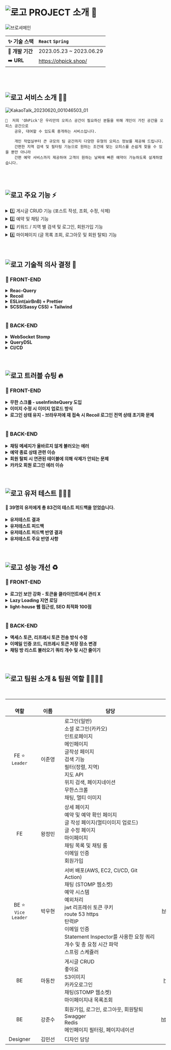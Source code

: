 #  ![로고](https://github.com/ShareOffice-11/OHPickOfficial/assets/83201893/064c9d75-fbd9-40b2-867c-a31359cfc231)  PROJECT 소개 🎉

![브로셔메인](https://github.com/ShareOffice-11/OHPickOfficial/assets/83201893/cfc3c265-097b-44e4-85bf-d4250a1c1d47)


|  ✨ **기술 스택**  | `React` `Spring` |
| --- | :--- |  
|  🚩 **개발 기간**  | 2023.05.23 ~ 2023.06.29 | 
| ➡️ **URL**  |  https://ohpick.shop/ | 

<br>

<br>

##  ![로고](https://github.com/ShareOffice-11/OHPickOfficial/assets/83201893/064c9d75-fbd9-40b2-867c-a31359cfc231) 서비스 소개 💁‍♀️<br>
![KakaoTalk_20230620_001046503_01](https://github.com/ShareOffice-11/OHPickOfficial/assets/83201893/e32b365a-6b10-4459-8685-272cb59dba12)


    📢  저희 'OhPick'은 우리만의 오피스 공간이 필요하신 분들을 위해 개인이 가진 공간을 오피스 공간으로 
        공유, 대여할 수 있도록 중개하는 서비스입니다.
        
        개인 작업실부터 큰 규모의 팀 공간까지 다양한 유형의 오피스 정보를 제공해 드립니다. 
        간편한 지역 검색 및 필터링 기능으로 원하는 조건에 맞는 오피스를 손쉽게 찾을 수 있을 뿐만 아니라
        간편 예약 서비스까지 제공하여 고객이 원하는 날짜에 빠른 예약이 가능하도록 설계하였습니다.


<br>


<br>


## ![로고](https://github.com/ShareOffice-11/OHPickOfficial/assets/83201893/064c9d75-fbd9-40b2-867c-a31359cfc231) 주요 기능 ⚡<br>


<details>
  <summary> 1️⃣ 게시글 CRUD 기능 (포스트 작성, 조회, 수정, 삭제) </summary>
  
</details>
<details>
  <summary> 2️⃣ 예약 및 채팅 기능 </summary>
  
</details>
<details>
  <summary> 3️⃣ 키워드 / 지역 별 검색 및 로그인, 회원가입 기능 </summary>
  
</details>
<details>
  <summary> 4️⃣ 마이페이지 (글 목록 조회, 로그아웃 및 회원 탈퇴) 기능 </summary>
  
</details>

<br>

<br>



## ![로고](https://github.com/ShareOffice-11/OHPickOfficial/assets/83201893/064c9d75-fbd9-40b2-867c-a31359cfc231) 기술적 의사 결정 🌻<br>

### 👥 FRONT-END

<details>
  <summary> <b>Reac-Query</b> </summary>
    
<br>

| <br>  **도입 이유** <br> &nbsp;&nbsp;&nbsp;&nbsp;&nbsp;&nbsp;&nbsp;&nbsp;&nbsp;&nbsp;&nbsp;&nbsp;&nbsp;&nbsp;&nbsp;&nbsp;&nbsp;&nbsp;&nbsp;&nbsp;&nbsp;&nbsp;&nbsp;&nbsp;| react-query를 사용해 서버 상태를 관리하여 캐싱 처리로 속도와 성능을 개선 하기 위해 도입하였습니다.  |
|:--------:|:---|
| **문제 상황** | 저희 OHPick서비스는 사용자들에게 많은 오피스 데이터들을 쾌적하게 제공해야 합니다. 특히 주요 기능인 오피스 검색(무한스크롤), 채팅 등에서 사용자의 검색 필터링에 따라 수시로 데이터 결과 값이 변경되어야 합니다. 많은 데이터가 수시로 변경되는 부분에 있어 속도와 성능 관련하여 문제가 있을 수 있다고 판단하여 성능적인 측면에서 캐싱 처리를 고민했습니다. |
| **해결 방안** | 1. Axios만을 이용한 데이터 통신 <br> 2. Axios와 React Query를 함께 사용하여 서버 상태 관리 |
| **의견 조율 및 의정** | ⇒ `성능을 위해 캐싱 기능에 대한 고려가 필요` <br> <br> 1. Axios는 HTTP 요청을 처리, 캐싱과 상태 관리는 지원하지 않음 <br> 2. 상태 관리와 캐싱이 필요할 경우 React-query와 함께 사용하는 것이 더 적합 <br> 3. 리액트 쿼리의 장점(최신 데이터 자동 동기화 기능, 캐싱, 서버 데이터 처리 로직 분리로 가독성 및 유지보수성 증가 등) <br> <br> react-query를 사용하게 되면 캐싱 데이터를 사용하여 중복되는 데이터 요청을 줄이고, 필요할 때에 캐싱된 데이터와 새로 업데이트 된 데이터를 새로 가져올 수도 있습니다. 이렇게 캐싱 처리된 데이터를 사용하게 되면 사용자가 빠르게 데이터를 확인할 수 있기 때문에 사용자 경험성이 향상될 것으로 판단하여 react-query를 도입하였습니다. |
| **결과** | eact-query의 캐싱 기능으로 검색 속도와 불필요한 데이터 요청이 최적화되어 사용자 경험성이 증가하였습니다. 유저 테스트 결과 초기 로딩 및 검색 속도 문항에서 76.3%의 유저들이 ‘빠르다’라고 답하였습니다. |

<br>

</details>

<details>
  <summary> <b>Recoil</b> </summary>
    
<br>

| <br>  **도입 이유** <br> &nbsp;&nbsp;&nbsp;&nbsp;&nbsp;&nbsp;&nbsp;&nbsp;&nbsp;&nbsp;&nbsp;&nbsp;&nbsp;&nbsp;&nbsp;&nbsp;&nbsp;&nbsp;&nbsp;&nbsp;&nbsp;&nbsp;&nbsp;&nbsp; | 전역 상태 관리 라이브러리 중 React에 최적화 되어있고, 안정적인 recoil을  recoil을 사용하여 간편하게 로그인 전역 상태, 모달 상태, 검색 쿼리, 토글 등의 클라이언트 상태를 관리하기 위해 도입하였습니다.  |
|:---:|:---|
| **문제 상황** | 저희 OHPick서비스의 검색, 모달, 로그인 상태관리 등의 기능에서 클라이언트의 전역 상태 관리의 필요성을 느꼈습니다. 주요 데이터인 오피스 데이터들은 주로 서버 상태 관리로 이루어지기 때문에 그밖에 간단하고 가벼운 기능들을 편리하게 관리할 수 있는 전역 상태 관리 라이브러리가 필요했습니다. 기존에는 Redux 또는 useContext를 사용하였었으나 단지 전역 상태를 관리하는 데에 너무 불필요하게 복잡한 과정을 거쳐야 하고, Boiler Plate 초기 세팅이 요구되는 등의 문제가 있어 더 편리하고 가벼운 라이브러리가 필요했습니다. |
| **해결 방안** | 1. Redux로 관리 <br> 2. useContext로 전역 관리 <br> 3. Recoil로 관리 |
| **의견 조율 및 의정** |전역 상태 라이브러리를 사용하기 전, React 자체에서 제공하는 Hook의 useContext를 이용해 전역 상태를 관리해 보았습니다. 하지만  useContext를 사용해 보니 Redux보다 크게 간단 하다거나 편리하다는 느낌을 받지 못했습니다. 추후 recoil을 도입해 리팩토링 해보니 recoil이 리액트에 최적화 되어 안정성도 높고, 코드도 줄어 가장 관리가 쉽고 편리하게 전역 상태를 관리할 수 있다고 생각되어 recoil을 사용하는 것으로 결정하였습니다. |

<br>
  
</details>


<details>
  <summary> <b>ESLint(airBnB) + Prettier</b> </summary>
    
<br>

| <br>  **도입 이유** <br> &nbsp;&nbsp;&nbsp;&nbsp;&nbsp;&nbsp;&nbsp;&nbsp;&nbsp;&nbsp;&nbsp;&nbsp;&nbsp;&nbsp;&nbsp;&nbsp;&nbsp;&nbsp;&nbsp;&nbsp;&nbsp;&nbsp;&nbsp;&nbsp; | ESLint(airBnB)와 Prettier로 컨벤션을 강제(에러), 강제한 컨벤션 규칙에 맞게 Prettier에서 자동으로 교정해 주도록 설정하여 컨벤션에 맞춰 코드를 작성할 수 있도록 하기 위해 도입하였습니다.  |
|:---:|:---|
| **문제 상황** | 팀원과의 협업 과정 중에서 변수명, 함수명, api명 등 컨벤션적으로 맞지 않는 부분들이 발생하여 코드의 통일성, 가독성이 좋지 않고 혼란스러운 상황이 많이 발생 하였습니다. |
| **해결 방안** | 1. ESLint 기본설정과 Prettier를 사용해 컨벤션을 유지한다. <br> 2. ESLint airBnB와 Prettier를 사용해 좀 더 강력한 컨벤션을 강제하여 규칙을 준수하도록 한다. |
| **의견 조율 및 의정** |처음에는 기본적인 ESLint 설정으로만 진행하고자 하였으나, 그렇게 되면 강제성이 미약하여 코드의 통일성을 유지하고자 하는 목적성이 떨어진다고 판단하였고, 좀 더 강력한 airBnB스타일을 적용하게 되면 웹 접근성이나 검색 엔진 유입률까지 향상시킬 수 있다고 판단되어 ESLint(airBnB) + Prettier를 사용하기로 결정 하였습니다. |
| **결과** | ESLint(airBnB) + Prettier의 강제성 덕분에 적절한 태그 사용 및 라벨링으로 검색엔진 및 웹 접근성 점수가 향상되어 Light-house 측정 결과 웹 접근성, SEO에서 100점에 도달할 수 있었습니다. |

<br>
  
</details>

<details>
  <summary> <b>SCSS(Sassy CSS) + Tailwind</b> </summary>
    
<br>

|<br>  **도입 이유** <br> &nbsp;&nbsp;&nbsp;&nbsp;&nbsp;&nbsp;&nbsp;&nbsp;&nbsp;&nbsp;&nbsp;&nbsp;&nbsp;&nbsp;&nbsp;&nbsp;&nbsp;&nbsp;&nbsp;&nbsp;&nbsp;&nbsp;&nbsp;&nbsp; | SCSS 전처리기를 이용해 변수, 함수, 문법 등을 이용해 CSS 코드를 좀 더 편리하게  사용하고 관리하기 위해 도입하였습니다.  |
|:---:|:---|
| **문제 상황** | 서비스가 복잡해짐에 따라 CSS파일들을 관리하는데 어려움을 느꼈고, 더 편리한 CSS문법을 사용해 중복되는 코드의 재사용성을 높이면서 유지 보수가 용이하게 하는 전처리기의 필요성을 느끼게 되었습니다. |
| **해결 방안** | 1. Redux로 관리 <br> 2. useContext로 전역 관리 <br> 3. Recoil로 관리 |
| **의견 조율 및 의정** |전역 상태 라이브러리를 사용하기 전, React 자체에서 제공하는 Hook의 useContext를 이용해 전역 상태를 관리해 보았습니다. 하지만  useContext를 사용해 보니 Redux보다 크게 간단 하다거나 편리하다는 느낌을 받지 못했습니다. 추후 recoil을 도입해 리팩토링 해보니 recoil이 리액트에 최적화 되어 안정성도 높고, 코드도 줄어 가장 관리가 쉽고 편리하게 전역 상태를 관리할 수 있다고 생각되어 recoil을 사용하는 것으로 결정하였습니다. |

<br>
  
</details>

    
<br>



### 👥 BACK-END

<details>
  <summary> <b>WebSocket Stomp</b> </summary>
    
<br>

| <br>  **도입 이유** <br> &nbsp;&nbsp;&nbsp;&nbsp;&nbsp;&nbsp;&nbsp;&nbsp;&nbsp;&nbsp;&nbsp;&nbsp;&nbsp;&nbsp;&nbsp;&nbsp;&nbsp;&nbsp;&nbsp;&nbsp;&nbsp;&nbsp;&nbsp;&nbsp; | 사용자들이 여러 게시물의 작성자들과 다른 내용의 채팅을 원활하게 할 수 있도록 하기 위해서 채팅 기능을 도입하였습니다.  |
|:--------:|:---|
| **문제 상황** | 저희 서비스의 주요 기능 중 하나인 게시글의 작성자와 소통을 하게 해주는 실시간 채팅 기능을 도입하기로 결정하였습니다. 이때 사용자는 여러 게시물의 작성자와 각기 다른 내용의 채팅이 실시간으로 가능해야 하기에, 여러 채팅 방에 접속이 가능해야 했는데, 이 기능을 어떻게 구현 할지 고민이 되었습니다.  |
| **해결 방안** | 1. http 방식을 사용해서 채팅 구현  <br> 2. WebSocket 방식을 사용하여 구현  |
| **의견 조율 및 의정** | => `서버 부담 가능성 및 기능 고려 필요` <br> <br> -> http 방식은 실시간 채팅을 위한 지속적인 서버와의 요청 및 응답이 필요 (서버 과부화 예상) <br> -> 반면 Websocket은 http 요청과 응답 한번으로 handshake 후, tcp 연결 유지하여 새로운 요청 없이도 데이터 전송 가능 <br>  <br> 처음에는 사용자가 실시간 채팅 기능을 사용할 때 지속해서 응답을 가져오기 위하여 계속 요청을 보내는 polling, long polling 방식 혹은 서버 측에서 응답(flush)을 지속 해서 보내주는 streaming 방식도 생각해 보았으나, 이런 방식들을 클라이언트가 많아 질 시, 혹은 채팅 메세지가 많아 질 시 서버에 부담이 가고 예상하지 못한 오류가 많았을 것이라고 판단이 되었습니다. 이로 인해, 실시간 채팅을 하여도 서버에 부담이 많이 안 가고 tcp연결을 통하여 요청과 응답의 오베허드를 줄여 데이터 전송의 효율성을 높여주는 Websocket을 사용하기로 결정하였습니다. 또한.  저희 서비스에 중요 기능 중 하나인 한 사용자가 여러 채팅 방에 접속이 되는 것을 가능케 해주는 WebSocket Stomp를 적용하기로 결정하였습니다. 이로 인해 서버 과부화 없이 여러 실시간 채팅 방 생성이 가능하였습니다.  |

<br>

</details>

<details>
  <summary> <b>QueryDSL</b> </summary>
    
<br>

| <br>  **도입 이유** <br> &nbsp;&nbsp;&nbsp;&nbsp;&nbsp;&nbsp;&nbsp;&nbsp;&nbsp;&nbsp;&nbsp;&nbsp;&nbsp;&nbsp;&nbsp;&nbsp;&nbsp;&nbsp;&nbsp;&nbsp;&nbsp;&nbsp;&nbsp;&nbsp; | 서비스의 주요 기능에 사용 될 복잡한 쿼리를 해결할 방법이 필요하여 도입하였습니다.  |
|:---:|:---|
| **문제 상황** | 저희 서비스의 키워드 검색, 필터링 검색, 및 채팅 방 리스트 불러오기 같은 주요 기능들을 구현하기 위해서는 복잡하지만, 알맞은 쿼리를 데이터베이스에 보내어서 필요한 데이터를 가져와야 했습니다. 이때 필요한 쿼리를 어떻게 작성 해야 할지 고민 되었습니다. |
| **해결 방안** | 1. 기본 JPA <br> 2. JPQL <br> 3. Query DSL |
| **의견 조율 및 의정** |처음에는 기본 JPA를 사용하여 여러 쿼리를 보내어서 작성하려 했으나 여러 쿼리 작성 방법에 대해 찾아보다가 여러 쿼리를 보내는 것이 하나의 쿼리를 보내는 것 보다 더 많은 시간이 걸린다고 하여서, 더 작은 수의 쿼리를 보내는 방법을 선택하기로 하였습니다. 이로 인해 JPQL도 고려해보았으나, 이는 compile 단계에서 에러 체크가 불가하기 때문에 java 코드로 쿼리를 작성하고, compile 단계에서 에러 체크가 가능한 QueryDSL을 사용하기로 결정하였습니다. |

<br>
  
</details>


<details>
  <summary> <b>CI/CD</b> </summary>
    
<br>

| <br>  **도입 이유** <br> &nbsp;&nbsp;&nbsp;&nbsp;&nbsp;&nbsp;&nbsp;&nbsp;&nbsp;&nbsp;&nbsp;&nbsp;&nbsp;&nbsp;&nbsp;&nbsp;&nbsp;&nbsp;&nbsp;&nbsp;&nbsp;&nbsp;&nbsp;&nbsp;| 프로젝트의 원활한 진행을 위해 배포가 자동으로 이루어져야 해서 도입하였습니다.   |
|:---:|:---|
| **문제 상황** | 백엔드 측 코드에 변경이 생길 때 마다 프로젝트 빌드 및 서버에 파일을 옮겨서 배포를 직접 해줘야 하는 상황이 반복적으로 발생함으로써 클라이언트에게 빠르게 코드를 반영해주기 어려웠습니다.  |
| **해결 방안** | 1. Jenkins <br> 2. Dockers <br> 3. Git Action  |
| **의견 조율 및 의정** | 처음에는 Jenkins, Docker도 생각해보았으나 별도의 서버 설치가 필요하기에 보다 적용하기 수월하고 쉽게 다룰 수 있는 Github Actions를 사용하기로 결정하였습니다. 또한, 다른 AWS 서비스와 관리 환경이 같은면서 통합적 지원이 잘 되고 안정적인 배포를 보장하는 AWS CodeDeploy를 사용하기로 결정하였습니다. |

<br>
  
</details>

<br>
  

<br>
  
## ![로고](https://github.com/ShareOffice-11/OHPickOfficial/assets/83201893/064c9d75-fbd9-40b2-867c-a31359cfc231) 트러블 슈팅 🔥<br>

### 👥 FRONT-END

<details>
  <summary> <b>무한 스크롤 - useInfiniteQuery 도입</b> </summary>
    
<br>

`문제상황`

유저 피드백에서 ‘전체 조회 시 20개만 조회 할 수 있다. 더 많은 공간을 보고 싶다’는 피드백이 있어 무한 스크롤을 도입하게 되었습니다. 무한 스크롤을 도입하게 되면 아무래도 페이지 로딩 속도가 느려질 수 있기 때문에 성능 측면에서 캐싱 처리가 가능한 useQuery와 따로 throttle을 구현하지 않고도 이벤트 횟수를 줄일 수 있는 IntersectionObserver API로 무한 스크롤 기능을 구현 하였습니다. 하지만 한 번 스크롤 시 Observer 버튼이 계속해서 뷰 포트 상에 노출되어 계속해서 [ 옵저버 중복 실행 →  페이지 상태가 계속 증가 → 데이터 통신 ]이 계속되어 페이지가 늘어나는 현상이 발생했습니다. 

`해결 방안` 

1안 : Observer의 prevent상태를 관리하여 옵저버가 실행되어 true인 상태일 동안은 [ 옵저버 실행 → 페이지 증가 → 데이터 통신 ] 과정이 일어나지 않도록 직접 상태를 컨트롤 하여 중복 실행을 방지

2안 : useInfiniteQuery를 도입하여 페이지 상태 관리를 직접 하지 않고 fetchNextPage 함수를 이용하며, 옵저버는 isFetching(실행중)일 경우 발생하지 않도록 방지

`의견 조율` 

두 가지 방안으로 모두 개발하여 성능적으로 어떤 방안이 더 좋은지 테스트해 보았습니다.

1안일 경우 3가지의 문제가 있었습니다.

1. 추가 구현이 필요 하다 : Intersection Observer API는 교차 여부를 감지하는 기능만 제공하므로 데이터 페칭 및 상태 관리와 관련된 로직은 직접 구현해야 함.
2. 이렇게 무한 스크롤 페이지 및 데이터 상태를 직접 관리하다 보니 검색 상태와 더해져, 상태 관리에 의한 잦은 렌더링으로 성능의 문제 우려됨. 테스트 결과 0~ 6페이지 스크롤까지 평균 20번씩의 렌더링, 검색시에는 최고 40번까지 발생하는 경우도 있었음

![Untitled (21)](https://github.com/ShareOffice-11/OHPickOfficial/assets/83201893/9816651b-d629-43cb-b75d-7db607cfb766)

    
3. 간혹 연속으로 잦은 검색 시 로딩 스피너만 계속해서 돌아가는 등의 문제가  발생
![Untitled (22)](https://github.com/ShareOffice-11/OHPickOfficial/assets/83201893/eaa3dc9f-b001-4a4c-b07b-446aa1ed7cf3)

2안일 경우 옵션 함수로 상태를 관리 해 주기 때문에 위의 모든 문제에 대해 자유로웠습니다. 하지만 useInfiniteQuery 자체적으로 초기 데이터 통신이 2번 더 발생하는 문제가 있었습니다.<br> 
![Untitled (23)](https://github.com/ShareOffice-11/OHPickOfficial/assets/83201893/c2dc7391-0ce9-4a7c-af32-7a9a4ca7a468)

`의견 결정`

1. 1안은 직접 관리해줘야 할 상태가 최소 3~4개로 더 많기 때문에 0~ 6페이지까지 스크롤 하는데 렌더링이 평균 20회 ~ 검색 시에는 간혹 40회까지 발생했는데, 2안은 평균적으로 13회정도 발생하여 두 배 정도 차이가 났습니다. 
2. 또 간혹 발생하는 무한 로딩 스피너 등의 문제가 useInfiniteQuery에서는 발생하지 않았기 때문에 버그 이슈나 사용자 경험성에도 더 나을 것으로 판단하였습니다.
3. useInfiniteQuery를 사용할 경우 개발자가 직접 관리해야 할 로직과 상태 관리가 줄어들어 코드 관리나 유지 보수에도 용이하다고 판단하였습니다.

결과적으로 시간적 여유가 있고 좀 더 세분화하여 기능을 조작해야 할 경우는 직접 페이지 상태 관리와 옵저버 상태를 관리하는 것이 낫다고 판단되었고, 일반적인 경우에는 useInfiniteQuery의 이점이 더 많다고 판단되어 테스트 후 useInfiniteQuery를 사용하여 해결하였습니다.

<br>

</details>

<details>
  <summary> <b>이미지 수정 시 이미지 업로드 방식</b> </summary>
    
<br>

`문제 상황` 

저희 서비스에는 멀티 이미지 업로드가 가능한 글쓰기 기능이 개발되어 있었습니다. 글 수정 로직을 신규로 개발함에 있어 시간이 한정적인 상황에서 최대한 효율적인 방법으로 수정 로직을 구현하고자 하였습니다.

`해결 방안` 

1안 : 이미지 수정을 하는 경우와 아닌 경우를 나누어 요청하는 방법
(유저가 이미지를 바꾸는 경우에만 파일이 업로드 됨)

2안 : 기존 이미지 URL로 파일 객체를 받아와 유저의 동작과 관계 없이 항상 파일을 업로드 하는 방법 (항상 파일이 업로드 됨)

`의견 조율` 

1안을 선택하는 경우,

장점 : 많이 사용하는 방법
단점 : 업로드 유무만 나누는 것이 아니라 이미지 순서, 삭제 이미지의 정보 등을 추가로 보내야 해서 로직을 새로 짜야함 (개발시간↑ 로직의 재사용성↓)

2안을 선택하는 경우,

장점 : 항상 파일 객체를 보내기 때문에 로직의 수정이 많이 필요치 않음
(개발시간↓ 로직의 재사용성↑)
단점 : 동일 이미지의 계속적인 업로드로 서버의 자원 낭비 및 이미지 URL을 이용해 S3 버킷에서 직접 이미지 객체 다운로드 시 CORS 에러 발생

`의견 결정`

시간적 한계와 로직의 재사용성 등을 고려하여 최종적으로 2안을 택하였습니다.
그리고 2안이 가지고 있는 문제점을 다음과 같이 해결하였습니다.

1. 서버 자원 낭비
→ 수정 이미지 업로드 시 기존 글의 이미지를 모두 삭제 후 업로드 하는 방식으로 해결
2. CORS 에러
→ 브라우저가 로컬 캐시를 사용하고 있어서 CORS에러가 나고 있음을 확인하였고, 이 부분을 해결하기 위해 이미지 URL로 get 요청 시 headers에 no-cache 설정을 추가하여 해결

[ CORS 에러 해결 과정 ]

1. S3 CORS 정책 설정
→ S3의 경우 요청 헤더에 Origin이 없을 경우 CORS 응답헤더를 전달하지 않음
2. Origin 헤더를 직접 추가하여 요청
→ 브라우저가 로컬 캐시를 사용하고 있어 CORS 에러가 지속됨을 확인
3. 이미지 URL로 get 요청 시 headers에 no-cache 설정을 추가

```
const config = {
        headers: {
          'Content-Type': 'multipart/form-data',
          'Cache-Control': 'no-cache',
        },
        responseType: 'blob',
      };
```

<br>

</details>


<details>
  <summary> <b>로그인 상태 유지 - 브라우저에 재 접속 시 Recoil 로그인 전역 상태 초기화 문제</b> </summary>
    
<br>

`문제 상황` 

저희 서비스는 사용자의 번거로움을 줄이기 위해 이미 로그인한 사용자라면, 리프레쉬 토큰 만료 전 까지는 브라우저 종료 후 다시 들어와도 로그인 한 상태를 유지해야 합니다. 문제는 Recoil 전역 상태로 토큰을 확인해 로그인 여부를 관리하였는데 브라우저가 실행되면 항상 초기값으로 초기화되기 때문에 Recoil에서 관리하는 로그인 상태의 초기값이 false일 경우 브라우저에서 재 접속 시 초기화 되어 다시 로그인을 해야 하는 상황이 발생했습니다.

`해결 방안` 

1. 앱이 처음 mount 되자마자 useEffect를 사용해 토큰의 여부를 확인하여 로그인 상태를 업데이트 
2. 로그인 전역 상태의 초기값을 아예 토큰 여부를 확인한 isToken 변수로 설정

`의견 조율` 

usEffect를 사용하여 앱이 처음 mount 시 로그인 여부를 업데이트 시키게 되면, 처음 로드됐을 때 외에 새로고침 등 상태값이 초기화 되는 상황 마다 업데이트가 되도록 따로 설정해주어야 합니다. 상태값이 초기값으로 초기화될 때 아예 토큰 여부를 확인한 결과값으로 초기화되게 하면 초기화 되는 모든 상황에서도 항상 토큰여부를 확인하여 결과값으로 로그인 여부를 파악하고 유지할 수 있다고 판단하였습니다.

`의견 결정`

상태의 초기값을 isToken의 토큰 여부를 확인한 결과값으로 초기화되게 하여 전역 상태를 잃는 모든 상황에서도 로그인 여부를 확인하고 유지할 수 있도록 하였습니다.


<br>

</details>

<br>
  
### 👥 BACK-END

<details>
  <summary> <b>채팅 메세지가 올바르지 않게 불러오는 에러</b> </summary>
    
<br>

`문제 상황` 

기존 데이터베이스에 저장된 채팅 메시지를 가져올 때, 보내진 순서대로 가져오지 않는 오류가 발생하였습니다.  이를 확인 해보니, 저장된 메세지들을 생성 시간 순으로 가져왔는데, 채팅 메세지 생성 시간을 분 단위로 설정해두어서, 같은 시간 (분 단위) 에 채팅 메세지가 전송이 될 시, 해당 메세지들을 불러 올 때, 무작위로 섞여서 가져오고 있었습니다. 

`해결 방안` 

1안: 채팅 메세지의 생성 시간을 초 단위로 설정 

2안: 채팅 메세지들을 pk값 기준으로 가져오는 방식을 교체

`의견 조율` 

1안을 선택 시, 채팅 메세지의 생성 시간이 초 단위로 저장이 되는데, 이때 기존에 채팅 메세지의 시간을 보여주는 형식을 바꿔야 하는 상황이 발생됩니다.  또한, 채팅 생성 시간이 초 단위로 되면, 위와 같은 똑같은 에러가 발생 할 수 있는 경우가 생깁니다. 

만약 2안을 선택 할 시에, 기존의 메세지들을 어떠한 방식으로 가져오는 것이 중요하였습니다. 메세지를 보낸 순서 대로 불러 와져야 했기에 채팅 메세지가 데이터 베이스에 저장 될 때, 자동으로 생성되는 pk 값을 이용해 데이터를 가져오면 이 문제를 해결할 수 있었습니다.   

`의견 결정`

1안은 기존에 이미 저장된 메세지들의 생성 시간도 변경이 되었어야 했고, 생성 시간을 보여주는 형식도 바꿔야 했으며, 똑같은 문제에 맞닥뜨릴 수 있기 때문에 2안으로 결정하였습니다.    

```
List<ChatMessage> messages = chatMessageRepository.findAllByRoomOrderByIdAsc(room)
```

<br>

</details>


<details>
  <summary> <b>예약 종료 상태 관련 이슈</b> </summary>
    
<br>
    
`문제 상황` 

저희 서비스에서 사용자가 한 게시글에 예약 일자를 정해서 예약을 하는 경우, 현재 날짜를 기준으로 해당 예약의 예약 종료 일이 지나면 예약 상태가 종료 상태로 변경되어야 했습니다. 하지만 예약 상태를 종료 상태로 바꿔 주는 방법을 구현하지 못 한 상황 이여서 문제가 발생하였습니다. 이로 인해, 예약 종료 일이 지난 예약 현황도 게시글의 예약 현황 리스트에 추가가 되어 반환이 되고 있었습니다.     

`해결 방안` 

1안:  게시글의 예약 현황 리스트 api 요청이 올 때 마다, 해당 게시글의 각각의 예약 현황의 종료 일들을 현재 날짜와 비교하는 방법을 사용

2안: 지정해둔 시간에 모든 예약 현황의 예약 종료 일을 현재 날짜와 비교할 수 있는 스프링 스케쥴러를 사용

`의견 조율` 

1안을 선택 시, 해당 게시글의 예약 현황만 비교하여 비교 대상자가 많이 줄어들지만, 해당 요청에서 의 반환 속도가 늦어 질 수 있습니다. 또한, 다른 게시글의 예약 현황 상태를 안 바꾸어준다는 단점이 있어서 사용자의 예약 현황들을 조회 할 때, 예약 종료일이 지난 예약 현황들도 가져오는 오류가 발생 할 수 있었습니다. 

만약 2안을 선택 시, 한번에 모든 예약 현황의 상태를 바꿀 수 있지만, 지정된 시간에 이루어 지기에, 이 시간에 새로운 요청이 들어 올 시, 에러가 발생 할 경우도 있었습니다. 

`의견 결정`

예약 기능은 저희 서비스의 주요 기능 중 하나 이기 때문에 다른 api 요청에서도 예약 현황이 사용되어서 만약 예약 종료 일이 지나도 예약 상태가 종료 상태로 안 바뀌어져 있으면 오류가 발생 할 수 있습니다. 이로 인해, 스프링 스켸쥴러를 사용하여 모든 예약 현황의 상태를 변경하는 것으로 정하였습니다. 스프링 스켸쥴러의 작동 시간은 하루가 거의 끝나는 시간으로 지정하여 만약 새로운 예약 요청의 예약 종료일이 당일이 되는 경우를 최대한 줄여서 적용하였습니다.

<br>

</details>

<details>
  <summary> <b>회원 탈퇴 시 연관된 테이블에 의해 삭제가 안되는 문제</b> </summary>
    
<br>
    
`문제 상황` 

회원 탈퇴 요청 시 “Cannot delete or update a parent row: a foreign key constraint fails” 이라는 에러 메세지가 나오며 DB에서 삭제가 안되는 문제가 발생하였습니다. 삭제하려는 Member 객체를 확인해보니, Post Entity에서 @ManyToOne형식으로 Member Entity와 연관 관계를 가지고 있었고 Member의 id를 FK로 설정되어 있어서 외래 키 제약 조건에 의한 문제임을 알았습니다.

`해결 방안` 

1안: cascade = CascadeType.REMOVE, orphanRemoval = true를 이용해서 데이터베이스에서 삭제하는 방식으로 물리 삭제 (hard delete) 를 사용

2안: 데이터베이스에 데이터를 남겨두고 삭제되었는지 아닌 지를 구분하는 구분자를 추가하여 사용자들에게 보이지 않게 논리 삭제(soft delete)를 사용

`의견 조율` 

데이터 베이스의 데이터의 삭제 방식을 hard delete 로 선택할 경우, 데이터를 조회 할 때, where 절을 따로 추가 해줄 필요가 없어서,  조회 속도가 빠르고 데이터베이스의 용량이 매우 커지는 것을 방지 할 수 있습니다. 하지만 이 방식은 데이터의 복구가 불가 하다는 단점이 있습니다. 예를 들어, 사용자가 실수로 데이터를 지웠을 때, 복구 하는 방법이 없습니다.
만약 삭제 방식을 soft delete로 선택 할 경우, hard delete 방식과는 반대로, 데이터의 복구가 가능 하며, update 쿼리가 delete 쿼리 보다  마이크로 초 단위로 더 빠릅니다. 하지만, 구분자가 추가 되어서 조회 속도가 조금 더 느려지고, 데이터베이스의 용량이 계속해서 커지는 단점들이 있습니다.

`의견 결정`

추후 서비스 성능 개선 할 때, 실수로 삭제 했던 게시글이나, 탈퇴를 한 회원이 재 로그인을 시도 할 때 새로운 계정을 만들 필요 없이 기존 계정에 로그인이 가능한 기능을 추가 하려기에, soft delete형식을 선택 하였습니다. 이로 인해, entity 에 is_delete 라는 boolean 필드를 구분자로 추가하고, 디폴트값을 false로 지정하고, 삭제 시 true로 바뀌도록 변경하였습니다. 하지만 현재 서비스 상태로는 복구 기능이 없기 때문에 탈퇴 후 동일한 이메일이나 닉네임을 가지고 가입할 경우가 생길 수 있어서 탈퇴 할 때, 이메일과 닉네임에 지정한 문자열을 붙여서 데이터베이스에 수정되도록 하여 중복으로 기입 되어지는 상황을 방지 하였습니다.

<br>

</details>

<details>
  <summary> <b>카카오 회원 로그인 에러 이슈 </b> </summary>
    
<br>
    
`문제 상황` 

카카오 소셜 로그인에서, 카카오 사용자의 이메일을 선택 사항으로 받고 있었습니다. 저희 서비스는 사용자의 이메일을 사용하여 jwt 토큰을 만들어서 클라이언트에게 넘기는데, 이때 사용자가 선택 사항인 이메일 정보 공유에 동의를 안 하고 회원 가입을 할 시에, 이메일 값이 null 값이 되면서 로그인 후 무한 로딩이 되는 오류가 발생하였습니다. 

`해결 방안` 

1안: 이메일 공유에 미 동의 하였을 시, 이메일 값을 따로 받기.

2안: kakao developer 에서 이메일 정보를 필수 사항으로 바꾸기.

`의견 조율` 

1안을 사용 할 시, 양쪽 프론트 엔드와 백 엔드에 추가 작업이 필요하였습니다. 또한, 사용자에게 추가 정보를 받아 와야해서 사용자가 불편함을 느낄 수 있었습니다.

2안을 사용할 경우, kakao developers 에서 앱을 비즈 앱으로 등록해줘야 했습니다. 

`의견 결정`

1안을 선택 해서 프론트 엔드, 백 엔드 양쪽에서 추가 작업을 하는 것과 사용자에게 추가 정보를 받는 것은 비효율 적인 방법이라 생각되어 2안을 선택하였습니다. Kakao Developers에서 등록된 앱을 비즈앱으로 전환하여서 이메일 정보를 필수 사항으로 받게 수정하였습니다.

<br>

</details>




<br>
  

<br>
  
## ![로고](https://github.com/ShareOffice-11/OHPickOfficial/assets/83201893/064c9d75-fbd9-40b2-867c-a31359cfc231) 유저 테스트 🧑🏻‍💻<br>

#### 🌱 39명의 유저에게 총 83건의 테스트 피드백을 얻었습니다.

<details>
  <summary> <b>유저테스트 결과</b> </summary>
    
<br>

![Untitled (1)](https://github.com/ShareOffice-11/OHPickOfficial/assets/83201893/24a0ae8c-a437-4d5d-b160-2d3c1718d577)
![Untitled (2)](https://github.com/ShareOffice-11/OHPickOfficial/assets/83201893/d6d72001-31b3-4f59-befc-a2836d622550)

<br>

</details>

<details>
  <summary> <b>유저테스트 피드백</b> </summary>
    
<br>

![Untitled (3)](https://github.com/ShareOffice-11/OHPickOfficial/assets/83201893/37b8c9fe-eb7e-4181-9172-acee3733e401)
![Untitled (4)](https://github.com/ShareOffice-11/OHPickOfficial/assets/83201893/48292a40-cbd7-4e74-8c59-5bd6f75712a7)

<br>

</details>

<details>
  <summary> <b>유저테스트 피드백 반영 결과</b> </summary>
    
<br>

![Untitled (5)](https://github.com/ShareOffice-11/OHPickOfficial/assets/83201893/101d2984-efbf-4d88-a83e-670b605536d1)

<br>

</details>

<details>
  <summary> <b>유저테스트 주요 반영 사항</b> </summary>
    
<br>

![Untitled (6)](https://github.com/ShareOffice-11/OHPickOfficial/assets/83201893/8b538e4f-7dd7-41d9-aeb4-7dba4237a15c)


<br>

</details>

<br>
  

<br>
  
## ![로고](https://github.com/ShareOffice-11/OHPickOfficial/assets/83201893/064c9d75-fbd9-40b2-867c-a31359cfc231) 성능 개선 ♻️<br>

### 👥 FRONT-END

<details>
  <summary> <b>로그인 보안 강화 - 토큰을 클라이언트에서 관리 X</b> </summary>
    
<br>

`개선 전`

유저 피드백에서 `HttpOnly, Secure가 안되어있기 때문에 보안에 취약할 수 있습니다. url에다 javascript: alert(document.cookie); 치면 쿠키가 나옵니다.` 라는 피드백이 있었습니다. 기존에는 access-token과 refresh-token을 모두 cookie에 저장하여 관리하고, 모든 요청의 헤더에 토큰을 모두 보내는 방식을 사용했었습니다. 하지만 이 방식이 보안적으로 다음과 같은 문제들이 있다고 판단하였습니다.

1. 브라우저에서 자바스크립트 문법으로 토큰에 접근 가능(document.cookie)/노출 되는 문제
2. 헤더 탈취 시 access, refresh 모두 탈취 가능성
3. XSS(악의적인 자바스크립트 삽입) 공격에 취약

![Untitled (7)](https://github.com/ShareOffice-11/OHPickOfficial/assets/83201893/590ba964-815f-45fe-9c2d-9f40afe68a67)


`해결 방법`

1. refresh-token은 Https only 쿠키에서 관리
2. access-token은 브라우저 저장소에서 관리하는 자체 만으로도 보안적으로 탈취/노출 위험성이 존재하기 때문에, 브라우저 저장소에 저장하지 않고 axios의 defaults변수에 담아 요청 시 헤더에 담아 전송

`개선 후 결과`

1. refresh-token은 Https only 쿠키에서 관리하여 브라우저에서의 접근을 막고, 클라이언트 쪽의 접근/노출/공격을 방지하였습니다.
2. access-token은 클라이언트 저장소에 저장하지 않기 때문에 토큰이 브라우저 쿠키 또는 로컬 스토리지 등에 노출되는 위험을 줄일 수 있었습니다. 또 클라이언트 저장소에 토큰을 저장하는 경우, 악의적인 사용자가 저장된 토큰을 탈취하여 인증을 우회 할 수 있는 위험이 있을 수 있으므로 저장소에 토큰을 저장하지 않음으로서 위험성을 줄일 수 있었습니다.
    
![Untitled (24)](https://github.com/ShareOffice-11/OHPickOfficial/assets/83201893/32f3123f-a93e-4792-a04e-e73b0dd8faaa)


    
3. access-token은 클라이언트 저장소에 저장하지 않기 때문에 토큰이 브라우저 쿠키 또는 로컬 스토리지 등에 노출되는 위험을 줄일 수 있었습니다. 또 클라이언트 저장소에 토큰을 저장하는 경우, 악의적인 사용자가 저장된 토큰을 탈취하여 인증을 우회 할 수 있는 위험이 있을 수 있으므로 저장소에 토큰을 저장하지 않음으로서 위험성을 줄일 수 있었습니다.


<br>

</details>


<details>
  <summary> <b>Lazy Loading 지연 로딩</b> </summary>
    
<br>

`개선 전`
 
많은 오피스 사진과 데이터들을 사용자에게 제공하다 보니, 이미지 리소스가 많을 수록 페이지가 로딩 되는 속도가 증가하고, 깜빡이는 문제를 해결해야 했습니다. 원인을 분석해 보니 페이지를 읽어올 당시에 화면 상에 나타나지 않는 리소스들까지 너무 많은 리소스를 로드하고 있다는 것을 깨달았습니다. 따라서 페이지 당 게시물 개수를 20개에서 → 10개로 줄였지만, 그럼에도 불구하고 화면상에 보이지 않는 리소스까지 로드하기 때문에 초기 페이지 로딩 시간이 증가하고 웹 성능적으로도 좋지 않은 점수가 나왔습니다. → 성능 점수 77점


![lazy 전.gif](https://s3-us-west-2.amazonaws.com/secure.notion-static.com/c83b0b73-84df-4c31-99f3-6b75a3336998/lazy_%EC%A0%84.gif)

![lazy전 성능.gif](https://s3-us-west-2.amazonaws.com/secure.notion-static.com/20db9824-a929-4331-9911-f0a56c6511fc/lazy%EC%A0%84_%EC%84%B1%EB%8A%A5.gif)


 `해결 방법`
 
lazy-load(지연 로딩)을 사용하여 현재 화면 상 사용자에게 보여지지 않는 이미지나 비디오 등 리소스들의 로딩을 지연시켜 초기 페이지 로딩 시간을 감소시키고, 리소스를 최적화하였습니다.

 `개선 후 결과`
 
**페이지 로딩 시간 감소** : 리소스 로딩을 지연시킴으로써 초기 페이지 로드 시간을 줄였습니다.
     - FCP(초기 로딩 속도) 0.8초 → 0.5초로 개선
     - LCP(큰 콘텐츠 로딩 속도) 1.57초 → 0.87초로 개선
     - CLS(레이아웃 변동) 0.0206 → 0.00895로 개선
     - 즉 페이지의 초기 로딩 속도, 큰 콘텐츠의 로딩 시간, 레이아웃 변동과 관련된 성능 지표 모두에서 개선 된 것을 확인할 수 있었습니다.
 **리소스 사용 최적화** : 리소스를 지연 로드하여 사용자 리소스(사용자의 배터리, 시간, 시스템 리소스)와 시스템 리소스 사용을 최적화 하였습니다. light house 성능 점수 77점 → 87점으로 향상된 것을 확인하였습니다.
 
![lazy후.gif](https://s3-us-west-2.amazonaws.com/secure.notion-static.com/71e0e45f-7646-45c6-a0ef-edb45674c2b9/lazy%ED%9B%84.gif)
![Untitled (9)](https://github.com/ShareOffice-11/OHPickOfficial/assets/83201893/48c75cb3-2cbe-4cef-b5ec-51acaa881ef5)
![Untitled (10)](https://github.com/ShareOffice-11/OHPickOfficial/assets/83201893/c15e2d63-7cbc-4e15-b911-92c054536628)



<br>

</details>


<details>
  <summary> <b>light-house 웹 접근성, SEO 최적화 100점</b> </summary>
    
<br>
 `개선 전`
 
웹 접근성에 좋지 않은 태그 요소가 포함되어있거나, 중복되는 id값이 존재, 검색 엔진이 읽을 수 있는 robots.text의 누락 등 웹 접근성과 검색 엔진 점수가 각각 92, 91 점으로 조금 미흡한 부분이 있었습니다.
 
 ![lazy전 성능.gif](https://s3-us-west-2.amazonaws.com/secure.notion-static.com/31c44eab-25b5-453d-86da-4288eb5d4e69/lazy%EC%A0%84_%EC%84%B1%EB%8A%A5.gif)
 

 `해결 방법`
 
light-house에서 제시하는 경고를 확인하고, 웹 접근성에서 추구하는 방향으로 태그 요소를 개선하였습니다. 불필요한 태그나 중복 id등은 제거하고, 누락된 robots.txt 파일을 추가하는 등 웹 접근성과 검색 엔진 기능을 향상 시켰습니다.
 

 `개선 후 결과`
 
 웹 접근성과 SEO 점수가 100점으로 향상되었습니다.

 ![웹 접근성, 검색엔진 최적화](https://github.com/ShareOffice-11/OHPickOfficial/assets/83201893/45ba58a8-300d-4056-8ee4-0d2b502d728b)


<br>

</details>


<br>

  
### 👥 BACK-END

<details>
  <summary> <b>액세스 토큰, 리프레시 토큰 전송 방식 수정</b> </summary>
    
<br>

 `개선 전`
 
 
 JWT 액세스 토큰, 리프레시 토큰을 클라이언트에 보낼 때, response.addHeader 방식으로 보내고 있었는데, 이렇게 하니, 개발자 도구에서 document.cookie 를 하면, 토큰 값이 노출 되었습니다. 이로 인해, 보안 측에 문제가 있었습니다. 
 
![Untitled (11)](https://github.com/ShareOffice-11/OHPickOfficial/assets/83201893/581b8ebc-eac3-4a89-b9d2-79b14d4a9989)
![Untitled (12)](https://github.com/ShareOffice-11/OHPickOfficial/assets/83201893/8bb5bc21-b56e-4d20-8bbc-d5a694bcb5e9)

 
 `해결 방법`
 
 
 쿠키에 httpOnly 와 secure 가 적용되면 http 요청일 때만 쿠키 값이 접근이 되어서 document.cookie로 접근이 불가 합니다. 이를 통해 개선 전 문제가 해결되지만 액세스 토큰과 리프레시 토큰 전부를 쿠키로 전송하는 것은 CSRF 공격에 취약하기 때문에, 액세스 토큰을 재 발급 해주는 용도로만 사용되는 리프레시 토큰만 쿠키로 수정하였습니다. 
 
![Untitled (13)](https://github.com/ShareOffice-11/OHPickOfficial/assets/83201893/fe4ea58b-559d-451f-8b89-55d7502e797a)
![Untitled (14)](https://github.com/ShareOffice-11/OHPickOfficial/assets/83201893/6989bd6f-db13-4e00-9438-c249150eb042)

 
 그리고, 인증된 사용자인지 확인 해주는 액세스 토큰은 CSRF나 XSS 같은 보안 공격에 대응하기 위하여 클라이언트에서 private 변수 값으로 저장하는 방식을 선택하였습니다. 이를 가능케 할 수 있도록 response의 body 를 통해 전송하는 방식으로 수정하였습니다. 또한 액세스 토큰이 만료 될 때 마다, 쿠키에 담겨진 리프레시 토큰을 사용하여 재발급 해주는 api도 구성하였습니다. 
 
![Untitled (15)](https://github.com/ShareOffice-11/OHPickOfficial/assets/83201893/cf5cb993-fa0a-4547-baa9-bd643ada2f45)
![Untitled (16)](https://github.com/ShareOffice-11/OHPickOfficial/assets/83201893/1bec6475-785d-42e0-b047-f6dc8d5863c3)

 
 `개선 후 결과`
 
 
 변경 사항 적용 후, 사용자가 로그인 요청을 하였을 시, 액세스 토큰이 response의 body 값으로 들어오는 것을 확인 할 수 있었습니다. 또한, 개발자 도구로 document.cookie 를 하였더니, 쿠키로 수정된 리프레시 토큰 및 private 변수로 저장된 액세스 토큰 노출이 안되었습니다.  이로써 보안을 강화하였습니다. 

![Untitled (17)](https://github.com/ShareOffice-11/OHPickOfficial/assets/83201893/3c43184b-89e1-460a-9f3d-fd4baf2a9db7)
![Untitled (18)](https://github.com/ShareOffice-11/OHPickOfficial/assets/83201893/85ae1e2e-0841-4f16-971c-861ce14e3a2a)


<br>

</details>


<details>
  <summary> <b>이메일 인증 코드, 리프레시 토큰 저장 장소 변경</b> </summary>
    
<br>

 `개선 전`
 
 
 이메일 인증 코드와 리프레쉬 토큰은 RDS에 MySQL DB를 연결하여 저장하고 관리하였습니다. 하지만 이로 인해, 간단한 조회 및 인증 과정에 사용하기 위해 매번 SQL 쿼리를 통해 DB에 접근해야하는 불편함이 있었습니다. 
 

 `해결 방법`
 
 
 이메일 인증 코드와 Refresh Token은 비교적 일시적인 데이터로 데이터의 지속성 보다는 주로 빠른 접근과 만료 처리를 용이하게 하는 효율성이 중요하였습니다. 그래서 메모리에 데이터를 저장하여 빠른 접근, key- value 쌍의 구조로 단순한 데이터 구조를 편하게 관리할 수 있고, 만료 시간을 설정할 수 있는 redis로 저장 장소를 변경하였습니다. 
 

 `개선 후 결과`
 
 
 예를 들어, 이메일 인증 요청시 "SETEX" "[email_verif_codekjs3@naver.com](mailto:email_verif_codekjs3@naver.com)" "180" "2g88K9jn"라고 서버에 저장이 되었습니다.  만료 시간은 3분으로 설정하였습니다.  
 
 사용자가 인증 코드 입력하여 인증 완료 시 인증된 이메일로 "SETEX" "[email_verifiedkjs3@naver.com](mailto:email_verifiedkjs3@naver.com)" "180" "true"로 설정하고, 데이터가 삭제되도록 설정하였습니다. 
 
![Untitled (19)](https://github.com/ShareOffice-11/OHPickOfficial/assets/83201893/ae040509-db1b-4c50-b063-9bcbd84177ca)

또한 사용자가 로그인 시 Refresh token 저장하도록 하였습니다. 

![Untitled (20)](https://github.com/ShareOffice-11/OHPickOfficial/assets/83201893/527eaf00-d8bb-46d5-9ca2-0e55a730886f)


<br>

</details>


<details>
  <summary> <b>채팅 방 리스트 불러오기 쿼리 개수 및 시간 줄이기</b> </summary>
    
<br>

 `개선 전`
 
 
 채팅 방 리스트를 가져오는 요청을 보냈을 때, 여러 데이터베이스에 필요한 데이터들을 가져와야 하기 때문에 실행 될 때 걸리는 시간이 생각보다 오래 걸렸습니다. 

 ![채팅 방 리스트 불러오기 전](https://github.com/ShareOffice-11/OHPickOfficial/assets/83201893/352e7ac0-2dc5-4743-b0a2-d819cc1d280a)


 `해결 방법`
 
 
 채팅 방 리스트에서 각 채팅 방에 게시글(post)의 제목과 사진을 가져와야 했는데, 이때 post 객체에 1대1 양방향 연관 관계로 연결되어 있던 다른 객체들에게 쿼리문을 각자 보내고 있었어서 post 객체를 조회 할 때 연관된 다른 객체들을  `join` 해서 조회 하도록 변경하였습니다. > 

 ![채팅 방 리스트 불러오기 후 - 조치 1 (1)](https://github.com/ShareOffice-11/OHPickOfficial/assets/83201893/c64b4c12-bdcc-4f07-a07c-1992a2cec439)

 이 후, 쿼리의 개수와 시간은 줄었지만 아직 요청 시간이 오래 걸렸습니다. 
 ![채팅 방 리스트 불러오기 후 - 결과 1](https://github.com/ShareOffice-11/OHPickOfficial/assets/83201893/71835427-fba4-4da9-a245-6614785c5fbe)

 채팅 방 리스트를 불러오는 쿼리를 Query Dsl 로 작성하였는데, 이 쿼리문을 수정 하였습니다. 
 
![채팅 방 리스트 불러오기 후 - 조치 2-1](https://github.com/ShareOffice-11/OHPickOfficial/assets/83201893/37abb0b4-0ef6-47d2-9637-de33e4bed7be)
![채팅 방 리스트 불러오기 후 - 조치 2-2](https://github.com/ShareOffice-11/OHPickOfficial/assets/83201893/091f3bf3-5b02-4d8b-9426-4c4dbdfec5a8)

 

 `개선 후 결과`
채팅 방 리스트 조회 요청을 보낼 시, 실행되는 시간이 현저히 줄어들었습니다. 
![채팅 방 리스트 불러오기 후 - 결과 2](https://github.com/ShareOffice-11/OHPickOfficial/assets/83201893/8db0cac2-fa1f-4a53-a759-f7b59c16d734)

<br>

</details>


<br>
  

<br>
  
## ![로고](https://github.com/ShareOffice-11/OHPickOfficial/assets/83201893/064c9d75-fbd9-40b2-867c-a31359cfc231) 팀원 소개 & 팀원 역할 👨‍👩‍👧‍👦 <br>
<br>

| &nbsp;&nbsp;&nbsp;&nbsp;&nbsp;&nbsp;&nbsp;&nbsp;&nbsp;&nbsp;&nbsp;&nbsp;&nbsp;&nbsp;&nbsp;&nbsp;&nbsp; <br>**역할** |  &nbsp;&nbsp;&nbsp;&nbsp;&nbsp;&nbsp;&nbsp;&nbsp;&nbsp;&nbsp;&nbsp;&nbsp;&nbsp;&nbsp;&nbsp;&nbsp;&nbsp; <br>  **이름**  | &nbsp;&nbsp;&nbsp;&nbsp;&nbsp;&nbsp;&nbsp;&nbsp;&nbsp;&nbsp;&nbsp;&nbsp;&nbsp;&nbsp;&nbsp;&nbsp;&nbsp;&nbsp;&nbsp;&nbsp;&nbsp;&nbsp;&nbsp;&nbsp;&nbsp;&nbsp;&nbsp;&nbsp;&nbsp;&nbsp;&nbsp;&nbsp;&nbsp;&nbsp;&nbsp;&nbsp;&nbsp;&nbsp;&nbsp;&nbsp;&nbsp;&nbsp;&nbsp;&nbsp;&nbsp;&nbsp;&nbsp;&nbsp;&nbsp;&nbsp;&nbsp;&nbsp;&nbsp;&nbsp;&nbsp;&nbsp;&nbsp;&nbsp;&nbsp;&nbsp;&nbsp;&nbsp;&nbsp;&nbsp;&nbsp;&nbsp;&nbsp; <br> **담당** | **Github** | **E-mail** |
| :---: | :---: | --- | :---: | :---: |
| FE ⭐<br> `Leader` | 이준영  | 로그인(일반) <br> 소셜 로그인(카카오) <br> 인트로페이지 <br> 메인페이지 <br>  글작성 페이지 <br> 검색 기능 <br> 필터(정렬, 지역) <br> 지도 API <br> 위치 검색, 페이지네이션 <br> 무한스크롤 <br> 채팅, 멀티 이미지| https://github.com/junvely | junvely97@gmail.com |
| FE | 왕정민 | 상세 페이지 <br> 예약 및 예약 확인 페이지 <br> 글 작성 페이지(멀티이미지 업로드) <br> 글 수정 페이지 <br> 마이페이지 <br> 채팅 목록 및 채팅 룸 <br> 이메일 인증 <br> 회원가입 | https://github.com/v-va | poruch0915@gmail.com |
| BE ⭐<br>  `Vice Leader` | 박우현 |서버 배포(AWS, EC2, CI/CD, Git Action) <br> 채팅 (STOMP 웹소켓) <br> 예약 시스템 <br> 예외처리 <br> jwt 리프레쉬 토큰 쿠키  <br> route 53 https <br> 탄력IP <br> 이메일 인증 <br> Statement Inspector를 사용한 요청 쿼리 개수 및 총 요청 시간 파악 <br> 스프링 스케쥴러 | https://github.com/JoshWPark | parkjoshua98@gmail.com |
| BE | 마동찬 |게시글 CRUD <br> 좋아요 <br> S3이미지  <br> 카카오로그인  <br> 채팅(STOMP 웹소켓) <br> 마이페이지내 목록조회 | https://github.com/mdc2684 | mdc53@naver.com |
| BE | 강준수 |회원가입, 로그인, 로그아웃, 회원탈퇴 <br> Swagger <br> Redis <br> 메인페이지 필터링, 페이지네이션 | https://github.com/Kangjunesu | kulbit92@naver.com |
| Designer | 김민선 | 디자인 담당 |  |  |




